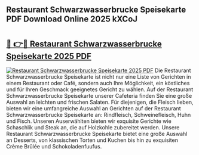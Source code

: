 ## Restaurant Schwarzwasserbrucke Speisekarte PDF Download Online 2025 kXCoJ

# <h2><a href="http://gc8qkr.nevu.top/?p=Restaurant+Schwarzwasserbrucke+Speisekarte">🔗 👉🔴 Restaurant Schwarzwasserbrucke Speisekarte 2025 PDF</a></h2>

[![Restaurant Schwarzwasserbrucke Speisekarte 2025 PDF](https://i.imgur.com/dBaPXMq.png)](http://gc8qkr.nevu.top/?p=Restaurant+Schwarzwasserbrucke+Speisekarte)
Die Restaurant Schwarzwasserbrucke Speisekarte ist nicht nur eine Liste von Gerichten in einem Restaurant oder Café, sondern auch Ihre Möglichkeit, ein köstliches und für Ihren Geschmack geeignetes Gericht zu wählen. Auf der Restaurant Schwarzwasserbrucke Speisekarte unserer Cafeteria finden Sie eine große Auswahl an leichten und frischen Salaten. Für diejenigen, die Fleisch lieben, bieten wir eine umfangreiche Auswahl an Gerichten auf der Restaurant Schwarzwasserbrucke Speisekarte an: Rindfleisch, Schweinefleisch, Huhn und Fisch. Unseren Auserwählten bieten wir exquisite Gerichte wie Schaschlik und Steak an, die auf Holzkohle zubereitet werden. Unsere Restaurant Schwarzwasserbrucke Speisekarte bietet eine große Auswahl an Desserts, von klassischen Torten und Kuchen bis hin zu exquisiten Crème Brûlée und Schokoladenfuufus.
